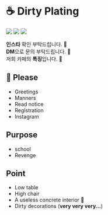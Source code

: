 # ☕ Dirty Plating 

<a href="https://en.wikipedia.org/wiki/HTML5"><img src="https://img.shields.io/badge/HTML5-E34F26?style=flat-square&logo=html5&logoColor=white"></a>
<a href="https://www.w3.org/TR/CSS/#css"><img src="https://img.shields.io/badge/CSS3-1572B6?style=flat-square&logo=css3&logoColor=white"></a>
<a href="https://www.ecma-international.org/publications-and-standards/standards/ecma-262/"><img src="https://img.shields.io/badge/JAVASCRIPT-F7DF1E?style=flat-square&logo=JAVASCRIPT&logoColor=black"></a>

**인스타** 확인 부탁드립니다. 🙏 <br>
**DM**으로 문의 부탁드립니다. 🙏 <br>
저희 카페의 **특징**입니다. 🙏

## 🙏 Please
- Greetings
- Manners
- Read notice
- Registration
- Instagram

## Purpose
- school 
- Revenge 

## Point
- Low table 
- High chair
- A useless concrete interior 🧱
- Dirty decorations (**very very very...**)
